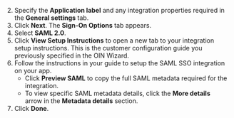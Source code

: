 2. Specify the **Application label** and any integration properties required in the **General settings** tab.
3. Click **Next**. The **Sign-On Options** tab appears.
4. Select **SAML 2.0**.
5. Click **View Setup Instructions** to open a new tab to your integration setup instructions. This is the customer configuration guide you previously specified in the OIN Wizard.
6. Follow the instructions in your guide to setup the SAML SSO integration on your app.
    * Click **Preview SAML** to copy the full SAML metadata required for the integration.
    * To view specific SAML metadata details, click the **More details** arrow in the **Metadata details** section.
7. Click **Done**.
